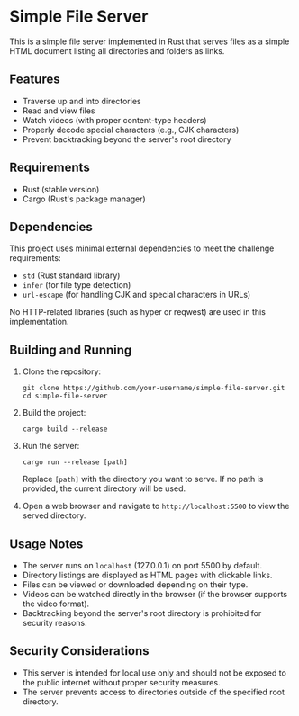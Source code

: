 # Simple File Server

This is a simple file server implemented in Rust that serves files as a simple HTML document listing all directories and folders as links.

## Features

- Traverse up and into directories
- Read and view files
- Watch videos (with proper content-type headers)
- Properly decode special characters (e.g., CJK characters)
- Prevent backtracking beyond the server's root directory

## Requirements

- Rust (stable version)
- Cargo (Rust's package manager)

## Dependencies

This project uses minimal external dependencies to meet the challenge requirements:

- `std` (Rust standard library)
- `infer` (for file type detection)
- `url-escape` (for handling CJK and special characters in URLs)

No HTTP-related libraries (such as hyper or reqwest) are used in this implementation.

## Building and Running

1. Clone the repository:

   ```
   git clone https://github.com/your-username/simple-file-server.git
   cd simple-file-server
   ```

2. Build the project:

   ```
   cargo build --release
   ```

3. Run the server:

   ```
   cargo run --release [path]
   ```

   Replace `[path]` with the directory you want to serve. If no path is provided, the current directory will be used.

4. Open a web browser and navigate to `http://localhost:5500` to view the served directory.

## Usage Notes

- The server runs on `localhost` (127.0.0.1) on port 5500 by default.
- Directory listings are displayed as HTML pages with clickable links.
- Files can be viewed or downloaded depending on their type.
- Videos can be watched directly in the browser (if the browser supports the video format).
- Backtracking beyond the server's root directory is prohibited for security reasons.

## Security Considerations

- This server is intended for local use only and should not be exposed to the public internet without proper security measures.
- The server prevents access to directories outside of the specified root directory.

